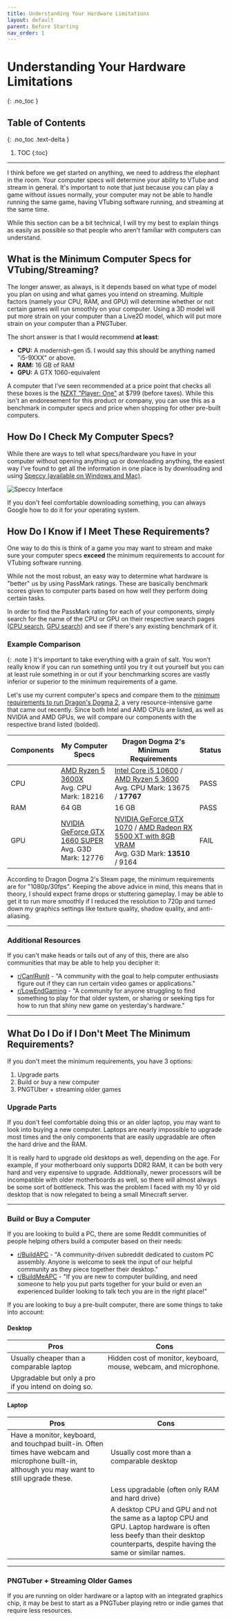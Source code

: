 ```yaml
---
title: Understanding Your Hardware Limitations
layout: default
parent: Before Starting
nav_order: 1
---
```


# Understanding Your Hardware Limitations
{: .no_toc }

## Table of Contents
{: .no_toc .text-delta }

1. TOC
{:toc}

-----

I think before we get started on anything, we need to address the elephant in the room. Your computer specs will determine your ability to VTube and stream in general. It's important to note that just because you can play a game without issues normally, your computer may not be able to handle running the same game, having VTubing software running, and streaming at the same time.

While this section can be a bit technical, I will try my best to explain things as easily as possible so that people who aren't familiar with computers can understand.

## What is the Minimum Computer Specs for VTubing/Streaming?
The longer answer, as always, is it depends based on what type of model you plan on using and what games you intend on streaming. Multiple factors (namely your CPU, RAM, and GPU) will determine whether or not certain games will run smoothly on your computer. Using a 3D model will put more strain on your computer than a Live2D model, which will put more strain on your computer than a PNGTuber.

The short answer is that I would recommend **at least**:
* **CPU:** A modernish-gen i5. I would say this should be anything named "i5-9XXX" or above.
* **RAM:** 16 GB of RAM
* **GPU:** A GTX 1060-equivalent

A computer that I've seen recommended at a price point that checks all these boxes is the [NZXT "Player: One"](https://nzxt.com/product/player-one) at $799 (before taxes). While this isn't an endoresement for this product or company, you can use this as a benchmark in computer specs and price when shopping for other pre-built computers.

## How Do I Check My Computer Specs?
While there are ways to tell what specs/hardware you have in your computer without opening anything up or downloading anything, the easiest way I've found to get all the information in one place is by downloading and using [Speccy (available on Windows and Mac)](https://www.ccleaner.com/speccy). 

![Speccy Interface](../assets/images/speccy-specs.jpg)

If you don't feel comfortable downloading something, you can always Google how to do it for your operating system.

## How Do I Know if I Meet These Requirements?
One way to do this is think of a game you may want to stream and make sure your computer specs **exceed** the minimum requirements to account for VTubing software running.

While not the most robust, an easy way to determine what hardware is "better" us by using PassMark ratings. These are basically benchmark scores given to computer parts based on how well they perform doing certain tasks.

In order to find the PassMark rating for each of your components, simply search for the name of the CPU or GPU on their respective search pages ([CPU search](https://www.cpubenchmark.net/cpu_list.php), [GPU search](https://www.videocardbenchmark.net/gpu_list.php)) and see if there's any existing benchmark of it.

<div class="code-example bg-grey-lt-000" markdown="1">

### Example Comparison

{: .note }
It's important to take everything with a grain of salt. You won't really know if you can run something until you try it out yourself but you can at least rule something in or out if your benchmarking scores are vastly inferior or superior to the minimum requirements of a game.

Let's use my current computer's specs and compare them to the [minimum requirements to run Dragon's Dogma 2](https://store.steampowered.com/app/2054970/Dragons_Dogma_2/), a very resource-intensive game that came out recently. Since both Intel and AMD CPUs are listed, as well as NVIDIA and AMD GPUs, we will compare our components with the respective brand listed (bolded).

| Components  | My Computer Specs | Dragon Dogma 2's Minimum Requirements | Status |
| ----------- | ----------------- | ------------------------------------- | ------ |
| CPU         | [AMD Ryzen 5 3600X](https://www.cpubenchmark.net/cpu.php?cpu=AMD+Ryzen+5+3600X&id=3494) <br/> Avg. CPU Mark: 18216| [Intel Core i5 10600](https://www.cpubenchmark.net/cpu.php?cpu=Intel+Core+i5-10600+%40+3.30GHz&id=3750) / [AMD Ryzen 5 3600](https://www.cpubenchmark.net/cpu.php?cpu=AMD+Ryzen+5+3600&id=3481) <br/> Avg. CPU Mark: 13675 / **17767** | PASS
| RAM         | 64 GB | 16 GB | PASS |
| GPU         | [NVIDIA GeForce GTX 1660 SUPER](https://www.videocardbenchmark.net/gpu.php?gpu=GeForce+GTX+1660+SUPER&id=4159) <br/> Avg. G3D Mark: 12776 | [NVIDIA GeForce GTX 1070](https://www.videocardbenchmark.net/gpu.php?gpu=GeForce+GTX+1070&id=3521) / [AMD Radeon RX 5500 XT with 8GB VRAM](https://www.videocardbenchmark.net/gpu.php?gpu=Radeon+RX+5500+XT&id=4174) <br/> Avg. G3D Mark: **13510** / 9164 | FAIL | 

According to Dragon Dogma 2's Steam page, the minimum requirements are for "1080p/30fps". Keeping the above advice in mind, this means that in theory, I should expect frame drops or stuttering gameplay. I may be able to get it to run more smoothly if I reduced the resolution to 720p and turned down my graphics settings like texture quality, shadow quality, and anti-aliasing.

-----

### Additional Resources
If you can't make heads or tails out of any of this, there are also communities that may be able to help you decipher it:
* [r/CanIRunIt](https://www.reddit.com/r/CanIRunIt/) - "A community with the goal to help computer enthusiasts figure out if they can run certain video games or applications."
* [r/LowEndGaming](https://www.reddit.com/r/lowendgaming/) - "A community for anyone struggling to find something to play for that older system, or sharing or seeking tips for how to run that shiny new game on yesterday's hardware."

</div>

-----

## What Do I Do if I Don't Meet The Minimum Requirements?

If you don't meet the minimum requirements, you have 3 options:

1. Upgrade parts
2. Build or buy a new computer
3. PNGTUber + streaming older games

<div class="code-example bg-grey-lt-000" markdown="1">

### Upgrade Parts

If you don't feel comfortable doing this or an older laptop, you may want to look into buying a new computer. Laptops are nearly impossible to upgrade most times and the only components that are easily upgradable are often the hard drive and the RAM.

It is really hard to upgrade old desktops as well, depending on the age. For example, if your motherboard only supports DDR2 RAM, it can be both very hard and very expensive to upgrade. Additionally, newer processors will be incompatible with older motherboards as well, so there will almost always be some sort of bottleneck. This was the problem I faced with my 10 yr old desktop that is now relegated to being a small Minecraft server.

-----

### Build or Buy a Computer

If you are looking to build a PC, there are some Reddit communities of people helping others build a computer based on their needs:

* [r/BuildAPC](https://www.reddit.com/r/buildapc/) - "A community-driven subreddit dedicated to custom PC assembly. Anyone is welcome to seek the input of our helpful community as they piece together their desktop."
* [r/BuildMeAPC](https://www.reddit.com/r/buildmeapc/) - "If you are new to computer building, and need someone to help you put parts together for your build or even an experienced builder looking to talk tech you are in the right place!"

If you are looking to buy a pre-built computer, there are some things to take into account:

<div class="code-example bg-white" markdown="1">

#### Desktop

| Pros  | Cons |
| ----- | ---- |
| Usually cheaper than a comparable laptop | Hidden cost of monitor, keyboard, mouse, webcam, and microphone. |
| Upgradable but only a pro if you intend on doing so. | |

#### Laptop

| Pros  | Cons |
| ----- | ---- |
| Have a monitor, keyboard, and touchpad built-in. Often times have webcam and microphone built-in, although you may want to still upgrade these. | Usually cost more than a comparable desktop |
| | Less upgradable (often only RAM and hard drive) |
| | A desktop CPU and GPU and not the same as a laptop CPU and GPU. Laptop hardware is often less beefy than their desktop counterparts, despite having the same or similar names.

</div>

-----

### PNGTuber + Streaming Older Games
If you are running on older hardware or a laptop with an integrated graphics chip, it may be best to start as a PNGTuber playing retro or indie games that require less resources.

</div>
